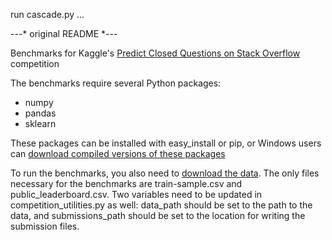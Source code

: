 
run cascade.py ...

---* original README  *---

Benchmarks for Kaggle's [Predict Closed Questions on Stack Overflow](https://www.kaggle.com/c/predict-closed-questions-on-stack-overflow) competition

The benchmarks require several Python packages:

 - numpy
 - pandas
 - sklearn

These packages can be installed with easy_install or pip, or Windows users can [download compiled versions of these packages](http://www.lfd.uci.edu/~gohlke/pythonlibs/)

To run the benchmarks, you also need to [download the data](https://www.kaggle.com/c/predict-closed-questions-on-stack-overflow/data). The only files necessary for the benchmarks are train-sample.csv and public_leaderboard.csv. Two variables need to be updated in competition_utilities.py as well: data_path should be set to the path to the data, and submissions_path should be set to the location for writing the submission files.